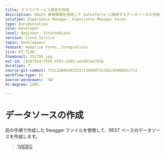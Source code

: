 ```yaml
---
title: クラウドサービス設定の作成
description: OAuth 資格情報を使用して Salesforce に接続するデータソースの作成
solution: Experience Manager, Experience Manager Forms
type: Documentation
role: Developer
level: Beginner, Intermediate
version: Cloud Service
topic: Development
feature: Adaptive Forms, Integrations
jira: KT-7148
thumbnail: 331755.jpg
exl-id: c0a875bd-55b6-4f63-a58d-eecb62ae703b
duration: 7
source-git-commit: f23c2ab86d42531113690df2e342c65060b5c7cd
workflow-type: ht
source-wordcount: '34'
ht-degree: 100%

---
```


# データソースの作成

前の手順で作成した Swagger ファイルを使用して、REST ベースのデータソースを作成します。

>[!VIDEO](https://video.tv.adobe.com/v/331755?quality=12&learn=on)
